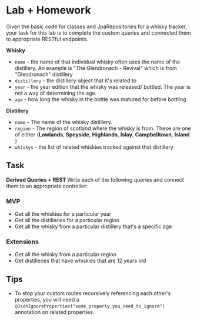# Lab + Homework

Given the basic code for classes and JpaRepositories for a whisky tracker, your task for this lab is to complete the custom queries and connected them to appropriate RESTful endpoints.



**Whisky**

- `name` - the name of that individual whisky often uses the name of the distillery. An example is "The Glendronach - Revival" which is from "Glendronach" distillery
- `distillery` - the distillery object that it's related to
- `year` - the year edition that the whisky was released/ bottled. The year is not a way of determining the age.
- `age` - how long the whisky in the bottle was matured for before bottling

**Distillery**

- `name` - The name of the whisky distillery.
- `region` - The region of scotland where the whisky is from. These are one of either {**Lowlands**, **Speyside**, **Highlands**, **Islay**, **Campbelltown**, **Island** }
- `whiskys` - the list of related whiskies tracked against that distillery

## Task

**Derived Queries + REST** Write each of the following queries and connect them to an appropriate controller:

### MVP
  * Get all the whiskies for a particular year
  * Get all the distilleries for a particular region
  * Get all the whisky from a particular distillery that's a specific age
  
###  Extensions
  * Get all the whisky from a particular region 
  * Get distilleries that have whiskies that are 12 years old 



## Tips
* To stop your custom routes recursively referencing each other's properties, you will need a `@JsonIgnoreProperties("some_property_you_need_to_ignore")` annotation on related properties.


